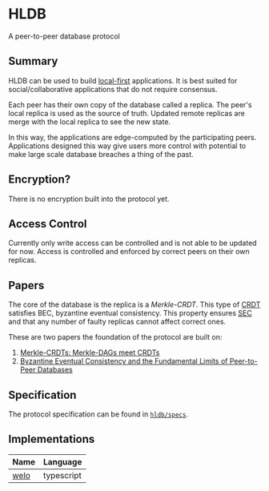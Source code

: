 # HLDB
A peer-to-peer database protocol

## Summary

HLDB can be used to build [local-first](https://www.inkandswitch.com/local-first/) applications.
It is best suited for social/collaborative applications that do not require consensus.

Each peer has their own copy of the database called a replica.
The peer's local replica is used as the source of truth.
Updated remote replicas are merge with the local replica to see the new state.

In this way, the applications are edge-computed by the participating peers.
Applications designed this way give users more control with potential to make large scale database breaches a thing of the past.

## Encryption?

There is no encryption built into the protocol yet.

## Access Control

Currently only write access can be controlled and is not able to be updated for now.
Access is controlled and enforced by correct peers on their own replicas.

## Papers

The core of the database is the replica is a *Merkle-CRDT*. This type of [CRDT](https://en.wikipedia.org/wiki/Conflict-free_replicated_data_type) satisfies BEC, byzantine eventual consistency. This property ensures [SEC](https://en.wikipedia.org/wiki/Eventual_consistency#Strong_eventual_consistency) and that any number of faulty replicas cannot affect correct ones.

These are two papers the foundation of the protocol are built on:

1. [Merkle-CRDTs: Merkle-DAGs meet CRDTs](https://research.protocol.ai/publications/merkle-crdts-merkle-dags-meet-crdts/)
2. [Byzantine Eventual Consistency and the Fundamental Limits of Peer-to-Peer Databases](https://github.com/ept/byzantine-eventual)

## Specification

The protocol specification can be found in [`hldb/specs`](https://github.com/hldb/specs).

## Implementations

| Name | Language |
| --- | --- |
| [welo](https://github.com/hldb/welo) | typescript |
